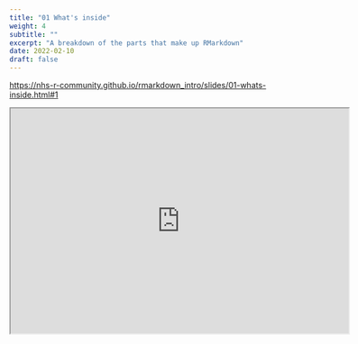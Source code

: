 ```yaml
---
title: "01 What's inside"
weight: 4
subtitle: ""
excerpt: "A breakdown of the parts that make up RMarkdown"
date: 2022-02-10
draft: false
---
```


https://nhs-r-community.github.io/rmarkdown_intro/slides/01-whats-inside.html#1

<iframe src="https://nhs-r-community.github.io/rmarkdown_intro/slides/01-whats-inside.html#1" width="600" height="400" loading="lazy" allowfullscreen></iframe> <script>fitvids('.shareagain', {players: 'iframe'});</script>

